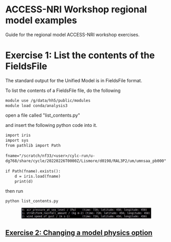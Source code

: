 # ACCESS-NRI Workshop regional model examples
<p>Guide for the regional model ACCESS-NRI workshop exercises.</p>


# Exercise 1:  List the contents of the FieldsFile
The standard output for the Unified Model is in FieldsFile format.

To list the contents of a FieldsFile file, do the following


```
module use /g/data/hh5/public/modules
module load conda/analysis3
```

open a file called "list_contents.py"

and insert the following python code into it.

```
import iris
import sys
from pathlib import Path

fname="/scratch/nf33/<user>/cylc-run/u-dg768/share/cycle/20220226T0000Z/Lismore/d0198/RAL3P2/um/umnsaa_pb000"

if Path(fname).exists():
    d = iris.load(fname)
    print(d)

```

then run

```
python list_contents.py
```

<p align="center"><img src="../assets/analyse_data/file_contents.png" alt="drawing" width="80%"/></p>

## [Exercise 2:  Changing a model physics option](ex2_co2.md)
